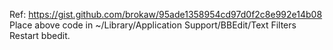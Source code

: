Ref: https://gist.github.com/brokaw/95ade1358954cd97d0f2c8e992e14b08
Place above code in ~/Library/Application Support/BBEdit/Text Filters
Restart bbedit.
